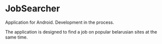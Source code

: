 # JobSearcher
Application for Android. Development in the process.

The application is designed to find a job on popular belarusian sites at the same time.
